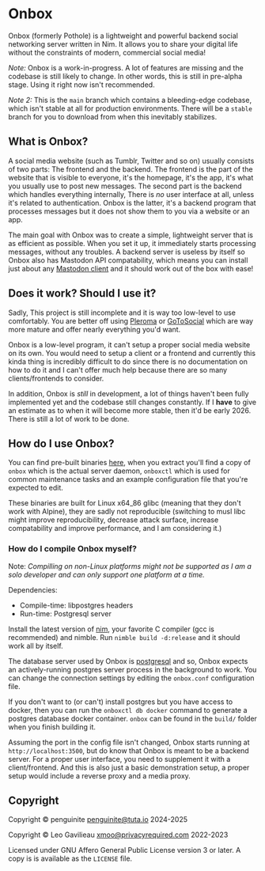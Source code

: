 # Onbox

Onbox (formerly Pothole) is a lightweight and powerful backend social networking server written in Nim. It allows you to share your digital life without the constraints of modern, commercial social media!

*Note:* Onbox is a work-in-progress. A lot of features are missing and the codebase is still likely to change. In other words, this is still in pre-alpha stage. Using it right now isn't recommended.

*Note 2:* This is the `main` branch which contains a bleeding-edge codebase, which isn't stable at all for production environments. There will be a `stable` branch for you to download from when this inevitably stabilizes.

## What is Onbox?

A social media website (such as Tumblr, Twitter and so on) usually consists of two parts: The frontend and the backend. The frontend is the part of the website that is visible to everyone, it's the homepage, it's the app, it's what you usually use to post new messages. The second part is the backend which handles everything internally, There is *no* user interface at all, unless it's related to authentication. Onbox is the latter, it's a backend program that processes messages but it does not show them to you via a website or an app.

The main goal with Onbox was to create a simple, lightweight server that is as efficient as possible. When you set it up, it immediately starts processing messages, without any troubles. A backend server is useless by itself so Onbox also has Mastodon API compatability, which means you can install just about any [Mastodon client](https://joinmastodon.org/apps) and it should work out of the box with ease!

## Does it work? Should I use it?

Sadly, This project is still incomplete and it is way too low-level to use comfortably. You are better off using [Pleroma](https://pleroma.social/) or [GoToSocial](https://gotosocial.org/) which are way more mature and offer nearly everything you'd want.

Onbox is a low-level program, it can't setup a proper social media website on its own. You would need to setup a client or a frontend and currently this kinda thing is incredibly difficult to do since there is no documentation on how to do it and I can't offer much help because there are so many clients/frontends to consider.

In addition, Onbox is *still* in development, a lot of things haven't been fully implemented yet and the codebase still changes constantly. If I **have** to give an estimate as to when it will become more stable, then it'd be early 2026. There is still a lot of work to be done.

## How do I use Onbox?

You can find pre-built binaries [here](https://ftp.penguinite.dev/rosecli/), when you extract you'll find a copy of `onbox` which is the actual server daemon, `onboxctl` which is used for common maintenance tasks and an example configuration file that you're expected to edit.

These binaries are built for Linux x64_86 glibc (meaning that they don't work with Alpine), they are sadly not reproducible (switching to musl libc might improve reproducibility, decrease attack surface, increase compatability and improve performance, and I am considering it.) 

### How do I compile Onbox myself?

Note: *Compilling on non-Linux platforms might not be supported as I am a solo developer and can only support one platform at a time.*

Dependencies:
- Compile-time: libpostgres headers
- Run-time: Postgresql server

Install the latest version of [nim](https://nim-lang.org/), your favorite C compiler (gcc is recommended) and nimble. Run `nimble build -d:release` and it should work all by itself.

The database server used by Onbox is [postgresql](https://www.postgresql.org/) and so, Onbox expects an actively-running postgres server process in the background to work. You can change the connection settings by editing the `onbox.conf` configuration file.

If you don't want to (or can't) install postgres but you have access to docker, then you can run the `onboxctl db docker` command to generate a postgres database docker container. `onbox` can be found in the `build/` folder when you finish building it.

Assuming the port in the config file isn't changed, Onbox starts running at `http://localhost:3500`, but do know that Onbox is meant to be a backend server. For a proper user interface, you need to supplement it with a client/frontend. And this is also just a basic demonstration setup, a proper setup would include a reverse proxy and a media proxy.

## Copyright

Copyright © penguinite <penguinite@tuta.io> 2024-2025

Copyright © Leo Gavilieau <xmoo@privacyrequired.com> 2022-2023

Licensed under GNU Affero General Public License version 3 or later. A copy is is available as the `LICENSE` file.
